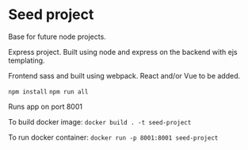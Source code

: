 Seed project
========================

Base for future node projects.  

Express project. Built using node and express on the backend with ejs templating.

Frontend sass and built using webpack.  React and/or Vue to be added.

`npm install`
`npm run all`

Runs app on port 8001



To build docker image:  `docker build . -t seed-project` 

To run docker container: `docker run -p 8001:8001 seed-project` 


